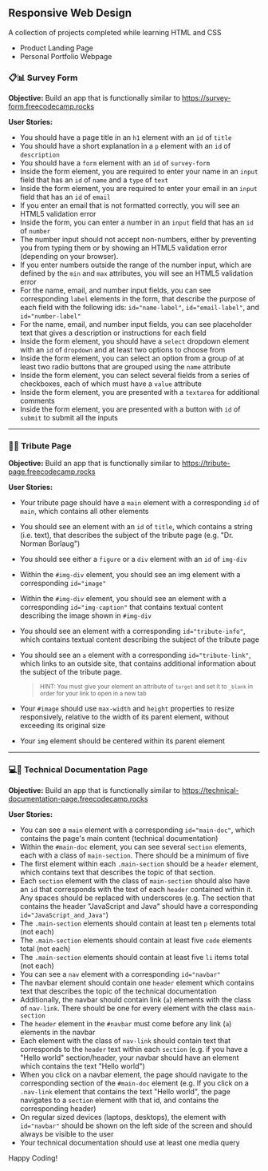## Responsive Web Design

A collection of projects completed while learning HTML and CSS

  - Product Landing Page
  - Personal Portfolio Webpage

### :clipboard::bar_chart: Survey Form

**Objective:** Build an app that is functionally similar to https://survey-form.freecodecamp.rocks

**User Stories:**
  - You should have a page title in an `h1` element with an `id` of `title`
  - You should have a short explanation in a `p` element with an `id` of `description`
  - You should have a `form` element with an `id` of `survey-form`
  - Inside the form element, you are required to enter your name in an `input` field that has an `id` of `name` and a `type` of `text`
  - Inside the form element, you are required to enter your email in an `input` field that has an `id` of `email`
  - If you enter an email that is not formatted correctly, you will see an HTML5 validation error
  - Inside the form, you can enter a number in an `input` field that has an `id` of `number`
  - The number input should not accept non-numbers, either by preventing you from typing them or by showing an HTML5 validation error (depending on your browser).
  - If you enter numbers outside the range of the number input, which are defined by the `min` and `max` attributes, you will see an HTML5 validation error
  - For the name, email, and number input fields, you can see corresponding `label` elements in the form, that describe the purpose of each field with the following ids: `id="name-label"`, `id="email-label"`, and `id="number-label"`
  - For the name, email, and number input fields, you can see placeholder text that gives a description or instructions for each field
  - Inside the form element, you should have a `select` dropdown element with an `id` of `dropdown` and at least two options to choose from
  - Inside the form element, you can select an option from a group of at least two radio buttons that are grouped using the `name` attribute
  - Inside the form element, you can select several fields from a series of checkboxes, each of which must have a `value` attribute
  - Inside the form element, you are presented with a `textarea` for additional comments
  - Inside the form element, you are presented with a button with `id` of `submit` to submit all the inputs

---

### :saluting_face::bouquet: Tribute Page

**Objective:** Build an app that is functionally similar to https://tribute-page.freecodecamp.rocks

**User Stories:**
  - Your tribute page should have a `main` element with a corresponding `id` of `main`, which contains all other elements
  - You should see an element with an `id` of `title`, which contains a string (i.e. text), that describes the subject of the tribute page (e.g. "Dr. Norman Borlaug")
  - You should see either a `figure` or a `div` element with an `id` of `img-div`
  - Within the `#img-div` element, you should see an img element with a corresponding `id="image"`
  - Within the `#img-div` element, you should see an element with a corresponding `id="img-caption"` that contains textual content describing the image shown in `#img-div`
  - You should see an element with a corresponding `id="tribute-info"`, which contains textual content describing the subject of the tribute page
  - You should see an `a` element with a corresponding `id="tribute-link"`, which links to an outside site, that contains additional information about the subject of the tribute page.

      > <sub>HINT: You must give your element an attribute of `target` and set it to `_blank` in order for your link to open in a new tab</sub>
  - Your `#image` should use `max-width` and `height` properties to resize responsively, relative to the width of its parent element, without exceeding its original size
  - Your `img` element should be centered within its parent element

---

### :computer::page_facing_up: Technical Documentation Page

**Objective:** Build an app that is functionally similar to https://technical-documentation-page.freecodecamp.rocks

**User Stories:**
  - You can see a `main` element with a corresponding `id="main-doc"`, which contains the page's main content (technical documentation)
  - Within the `#main-doc` element, you can see several `section` elements, each with a class of `main-section`. There should be a minimum of five
  - The first element within each `.main-section` should be a `header` element, which contains text that describes the topic of that section.
  - Each `section` element with the class of `main-section` should also have an `id` that corresponds with the text of each `header` contained within it. Any spaces should be replaced with underscores (e.g. The section that contains the header "JavaScript and Java" should have a corresponding `id="JavaScript_and_Java"`)
  - The `.main-section` elements should contain at least ten `p` elements total (not each)
  - The `.main-section` elements should contain at least five `code` elements total (not each)
  - The `.main-section` elements should contain at least five `li` items total (not each)
  - You can see a `nav` element with a corresponding `id="navbar"`
  - The navbar element should contain one `header` element which contains text that describes the topic of the technical documentation
  - Additionally, the navbar should contain link (`a`) elements with the class of `nav-link`. There should be one for every element with the class `main-section`
  - The `header` element in the `#navbar` must come before any link (`a`) elements in the navbar
  - Each element with the class of `nav-link` should contain text that corresponds to the `header` text within each `section` (e.g. if you have a "Hello world" section/header, your navbar should have an element which contains the text "Hello world")
  - When you click on a navbar element, the page should navigate to the corresponding section of the `#main-doc` element (e.g. If you click on a `.nav-link` element that contains the text "Hello world", the page navigates to a `section` element with that id, and contains the corresponding header)
  - On regular sized devices (laptops, desktops), the element with `id="navbar"` should be shown on the left side of the screen and should always be visible to the user
  - Your technical documentation should use at least one media query

Happy Coding!
